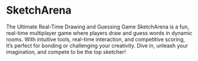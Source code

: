 # SketchArena
The Ultimate Real-Time Drawing and Guessing Game SketchArena is a fun, real-time multiplayer game where players draw and guess words in dynamic rooms. With intuitive tools, real-time interaction, and competitive scoring, it’s perfect for bonding or challenging your creativity. Dive in, unleash your imagination, and compete to be the top sketcher!
